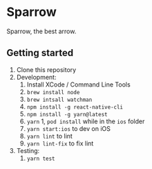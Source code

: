# Sparrow
Sparrow, the best arrow.

## Getting started

1. Clone this repository
1. Development:
    1. Install XCode / Command Line Tools
    1. `brew install node`
    1. `brew intsall watchman`
    1. `npm install -g react-native-cli`
    1. `npm install -g yarn@latest`
    1. `yarn`
    1, `pod install` while in the `ios` folder
    1. `yarn start:ios` to dev on iOS
    1. `yarn lint` to lint
    1. `yarn lint-fix` to fix lint
1. Testing:
    1. `yarn test`
